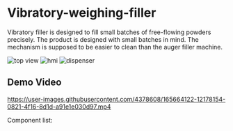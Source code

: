 # Vibratory-weighing-filler
Vibratory filler is designed to fill small batches of free-flowing powders precisely. The product is designed with small batches in mind. The mechanism is supposed to be easier to clean than the auger filler machine.

![top view](https://user-images.githubusercontent.com/4378608/165680280-6d1a402c-cab6-4ac9-9237-5fd8ae3a9aa6.jpg)
![hmi](https://user-images.githubusercontent.com/4378608/165680287-dcc59aba-ece7-4aab-98bd-6764c1806981.jpg)
![dispenser](https://user-images.githubusercontent.com/4378608/165680289-3427a877-aed5-4dd4-a4c5-e9af98574080.jpg)



## Demo Video

https://user-images.githubusercontent.com/4378608/165664122-12178154-0821-4f16-8d1d-a91e1e030d97.mp4

Component list:
